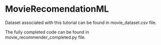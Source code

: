 # MovieRecomendationML

Dataset associated with this tutorial can be found in movie_dataset.csv file.

The fully completed code can be found in movie_recommender_completed.py file.
